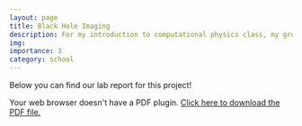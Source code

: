 ```yaml
---
layout: page
title: Black Hole Imaging
description: For my introduction to computational physics class, my group made a black hole imaging code in C++.
img:
importance: 3
category: school
---
```

Below you can find our lab report for this project! 
<object data="https://github.com/thomas-03/thomas-03.github.io/blob/master/_projects/Intro_to_Comp_Physics_Project_1.pdf" type="application/pdf" width="500px" height="600px">
  <p>Your web browser doesn't have a PDF plugin.
   <a href="https://github.com/thomas-03/thomas-03.github.io/blob/master/_projects/Intro_to_Comp_Physics_Project_1.pdf">Click here to download the PDF file.</a></p>
</object>
